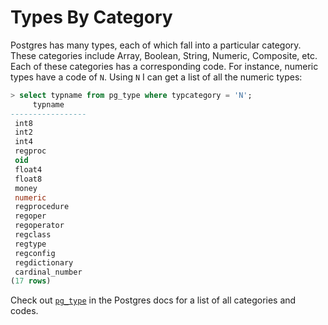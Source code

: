 # Types By Category

Postgres has many types, each of which fall into a particular category. These categories include Array, Boolean, String, Numeric, Composite, etc. Each of these categories has a corresponding code. For instance, numeric types have a code of `N`. Using `N` I can get a list of all the numeric types:

```sql
> select typname from pg_type where typcategory = 'N';
     typname
-----------------
 int8
 int2
 int4
 regproc
 oid
 float4
 float8
 money
 numeric
 regprocedure
 regoper
 regoperator
 regclass
 regtype
 regconfig
 regdictionary
 cardinal_number
(17 rows)
```

Check out [`pg_type`](http://www.postgresql.org/docs/current/interactive/catalog-pg-type.html) in the Postgres docs for a list of all categories and codes.

